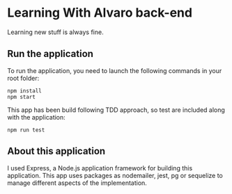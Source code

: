 # Learning With Alvaro back-end

Learning new stuff is always fine. 

## Run the application

To run the application, you need to launch the following commands in your root folder:

```
npm install
npm start
```

This app has been build following TDD approach, so test are included along with the application:

```
npm run test
```

## About this application

I used Express, a Node.js application framework for building this application. This app uses packages as nodemailer, jest, pg or sequelize to manage different aspects of the implementation.
